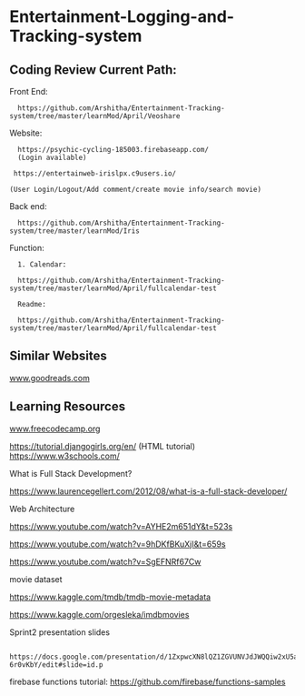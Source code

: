 # Entertainment-Logging-and-Tracking-system

## Coding Review Current Path:

Front End: 

      https://github.com/Arshitha/Entertainment-Tracking-system/tree/master/learnMod/April/Veoshare

Website:

      https://psychic-cycling-185003.firebaseapp.com/
      (Login available)

     https://entertainweb-irislpx.c9users.io/

    (User Login/Logout/Add comment/create movie info/search movie)

Back end:

      https://github.com/Arshitha/Entertainment-Tracking-system/tree/master/learnMod/Iris

Function:

      1. Calendar:
      
      https://github.com/Arshitha/Entertainment-Tracking-system/tree/master/learnMod/April/fullcalendar-test

      Readme:
      
      https://github.com/Arshitha/Entertainment-Tracking-system/tree/master/learnMod/April/fullcalendar-test

## Similar Websites
www.goodreads.com

## Learning Resources
www.freecodecamp.org

https://tutorial.djangogirls.org/en/
(HTML tutorial)
https://www.w3schools.com/

What is Full Stack Development?

https://www.laurencegellert.com/2012/08/what-is-a-full-stack-developer/

Web Architecture

https://www.youtube.com/watch?v=AYHE2m651dY&t=523s

https://www.youtube.com/watch?v=9hDKfBKuXjI&t=659s

https://www.youtube.com/watch?v=SgEFNRf67Cw

 movie dataset
 
 https://www.kaggle.com/tmdb/tmdb-movie-metadata
 
 https://www.kaggle.com/orgesleka/imdbmovies
 
 
 Sprint2 presentation slides
 
      https://docs.google.com/presentation/d/1ZxpwcXN8lQZ1ZGVUNVJdJWQQiw2xU5a7UEK-6r0vKbY/edit#slide=id.p
 
 
 firebase functions tutorial:
 https://github.com/firebase/functions-samples

